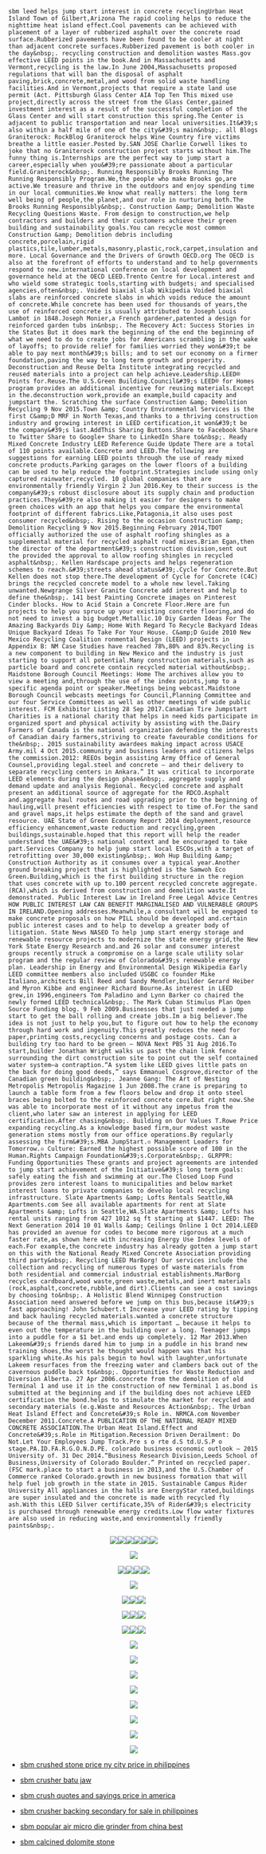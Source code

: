 
```
sbm leed helps jump start interest in concrete recyclingUrban Heat Island Town of Gilbert,Arizona The rapid cooling helps to reduce the nighttime heat island effect.Cool pavements can be achieved with placement of a layer of rubberized asphalt over the concrete road surface.Rubberized pavements have been found to be cooler at night than adjacent concrete surfaces.Rubberized pavement is both cooler in the day&nbsp;. recycling construction and demolition wastes Mass.gov effective LEED points in the book.And in Massachusetts and Vermont,recycling is the law.In June 2004,Massachusetts proposed regulations that will ban the disposal of asphalt paving,brick,concrete,metal,and wood from solid waste handling facilities.And in Vermont,projects that require a state land use permit (Act. Pittsburgh Glass Center AIA Top Ten This mixed use project,directly across the street from the Glass Center,gained investment interest as a result of the successful completion of the Glass Center and will start construction this spring.The Center is adjacent to public transportation and near local universities.It&#39;s also within a half mile of one of the city&#39;s main&nbsp;. all Blogs Graniterock: RockBlog Graniterock helps Wine Country fire victims breathe a little easier.Posted by.SAN JOSE Charlie Corwell likes to joke that no Graniterock construction project starts without him.The funny thing is.Internships are the perfect way to jump start a career,especially when you&#39;re passionate about a particular field.Graniterock&nbsp;. Running Responsibly Brooks Running The Running Responsibly Program.We,the people who make Brooks go,are active.We treasure and thrive in the outdoors and enjoy spending time in our local communities.We know what really matters: the long term well being of people,the planet,and our role in nurturing both.The Brooks Running Responsibly&nbsp;. Construction &amp; Demolition Waste Recycling Questions Waste. From design to construction,we help contractors and builders and their customers achieve their green building and sustainability goals.You can recycle most common Construction &amp; Demolition debris including concrete,porcelain,rigid plastics,tile,lumber,metals,masonry,plastic,rock,carpet,insulation and more. Local Governance and the Drivers of Growth OECD.org The OECD is also at the forefront of efforts to understand and to help governments respond to new.international conference on local development and governance held at the OECD LEED.Trento Centre for Local.interest and who wield some strategic tools,starting with budgets; and specialised agencies,often&nbsp;. Voided biaxial slab Wikipedia Voided biaxial slabs are reinforced concrete slabs in which voids reduce the amount of concrete.While concrete has been used for thousands of years,the use of reinforced concrete is usually attributed to Joseph Louis Lambot in 1848.Joseph Monier,a French gardener,patented a design for reinforced garden tubs in&nbsp;. The Recovery Act: Success Stories in the States But it does mark the beginning of the end the beginning of what we need to do to create jobs for Americans scrambling in the wake of layoffs; to provide relief for families worried they won&#39;t be able to pay next month&#39;s bills; and to set our economy on a firmer foundation,paving the way to long term growth and prosperity. Deconstruction and Reuse Delta Institute integrating recycled and reused materials into a project can help achieve.Leadership.LEED® Points for.Reuse.The U.S.Green Building.Council&#39;s LEED® for Homes program provides an additional incentive for reusing materials.Except in the.deconstruction work,provide an example,build capacity and jumpstart the. Scratching the surface Construction &amp; Demolition Recycling 9 Nov 2015.Town &amp; Country Environmental Services is the first C&amp;D MRF in North Texas,and thanks to a thriving construction industry and growing interest in LEED certification,it won&#39;t be the company&#39;s last.AddThis Sharing Buttons.Share to Facebook Share to Twitter Share to Google+ Share to LinkedIn Share to&nbsp;. Ready Mixed Concrete Industry LEED Reference Guide Update There are a total of 110 points available.Concrete and LEED.The following are suggestions for earning LEED points through the use of ready mixed concrete products.Parking garages on the lower floors of a building can be used to help reduce the footprint.Strategies include using only captured rainwater,recycled. 10 global companies that are environmentally friendly Virgin 2 Jun 2016.Key to their success is the company&#39;s robust disclosure about its supply chain and production practices.They&#39;re also making it easier for designers to make green choices with an app that helps you compare the environmental footprint of different fabrics.Like,Patagonia,it also uses post consumer recycled&nbsp;. Rising to the occasion Construction &amp; Demolition Recycling 9 Nov 2015.Beginning February 2014,TDOT officially authorized the use of asphalt roofing shingles as a supplemental material for recycled asphalt road mixes.Brian Egan,then the director of the department&#39;s construction division,sent out the provided the approval to allow roofing shingles in recycled asphalt&nbsp;. Kellen Hardscape projects and helps regeneration schemes to reach.&#39;streets ahead status&#39;.Cycle for Concrete.But Kellen does not stop there.The development of Cycle for Concrete (C4C) brings the recycled concrete model to a whole new level.Taking unwanted.Newgrange Silver Granite Concrete add interest and help to define the&nbsp;. 141 best Painting Concrete images on Pinterest Cinder blocks. How to Acid Stain a Concrete Floor.Here are fun projects to help you spruce up your existing concrete flooring,and do not need to invest a big budget.Metallic.10 Diy Garden Ideas For The Amazing Backyards Diy &amp; Home With Regard To Recycle Backyard Ideas Unique Backyard Ideas To Take For Your House. C&amp;D Guide 2010 New Mexico Recycling Coalition ronmental Design (LEED) projects in Appendix B: NM Case Studies have reached 78%,80% and 83%.Recycling is a new component to building in New Mexico and the industry is just starting to support all potential.Many construction materials,such as particle board and concrete contain recycled material without&nbsp;. Maidstone Borough Council Meetings: Home The archives allow you to view a meeting and,through the use of the index points,jump to a specific agenda point or speaker.Meetings being webcast.Maidstone Borough Council webcasts meetings for Council,Planning Committee and our four Service Committees as well as other meetings of wide public interest. FCM Exhibitor Listing 28 Sep 2017.Canadian Tire Jumpstart Charities is a national charity that helps in need kids participate in organized sport and physical activity by assisting with the.Dairy Farmers of Canada is the national organization defending the interests of Canadian dairy farmers,striving to create favourable conditions for the&nbsp;. 2015 sustainability awardees making impact across USACE Army.mil 4 Oct 2015.community and business leaders and citizens helps the commission.2012: REEOs begin assisting Army Office of General Counsel,providing legal.steel and concrete — and their delivery to separate recycling centers in Ankara.” It was critical to incorporate LEED elements during the design phase&nbsp;. aggregate supply and demand update and analysis Regional. Recycled concrete and asphalt present an additional source of aggregate for the RDCO.Asphalt and.aggregate haul routes and road upgrading prior to the beginning of hauling,will present efficiencies with respect to time of.For the sand and gravel maps,it helps estimate the depth of the sand and gravel resource. UAE State of Green Economy Report 2014 deployment,resource efficiency enhancement,waste reduction and recycling,green buildings,sustainable.hoped that this report will help the reader understand the UAE&#39;s national context and be encouraged to take part.Services Company to help jump start local ESCOs,with a target of retrofitting over 30,000 existing&nbsp;. Woh Hup Building &amp; Construction Authority as it consumes over a typical year.Another ground breaking project that is highlighted is the Samwoh Eco Green.Building,which is the first building structure in the region that uses concrete with up to.100 percent recycled concrete aggregate.(RCA),which is derived from construction and demolition waste.It demonstrated. Public Interest Law in Ireland Free Legal Advice Centres HOW PUBLIC INTEREST LAW CAN BENEFIT MARGINALISED AND VULNERABLE GROUPS IN IRELAND.Opening addresses.Meanwhile,a consultant will be engaged to make concrete proposals on how PILL should be developed and.certain public interest cases and to help to develop a greater body of litigation. State News NASEO To help jump start energy storage and renewable resource projects to modernize the state energy grid,the New York State Energy Research and.and 26 solar and consumer interest groups recently struck a compromise on a large scale utility solar program and the regular review of Colorado&#39;s renewable energy plan. Leadership in Energy and Environmental Design Wikipedia Early LEED committee members also included USGBC co founder Mike Italiano,architects Bill Reed and Sandy Mendler,builder Gerard Heiber and Myron Kibbe and engineer Richard Bourne.As interest in LEED grew,in 1996,engineers Tom Paladino and Lynn Barker co chaired the newly formed LEED technical&nbsp;. The Mark Cuban Stimulus Plan Open Source Funding blog. 9 Feb 2009.Businesses that just needed a jump start to get the ball rolling and create jobs.Im a big believer.The idea is not just to help you,but to figure out how to help the economy through hard work and ingenuity.This greatly reduces the need for paper,printing costs,recycling concerns and postage costs. Can a building try too hard to be green — NOVA Next PBS 31 Aug 2016.To start,builder Jonathan Wright walks us past the chain link fence surrounding the dirt construction site to point out the self contained water system—a contraption.“A system like LEED gives little pats on the back for doing good deeds,” says Emmanuel Cosgrove,director of the Canadian green building&nbsp;. Jeanne Gang: The Art of Nesting Metropolis Metropolis Magazine 1 Jun 2008.The crane is preparing to launch a table form from a few floors below and drop it onto steel braces being bolted to the reinforced concrete core.But right now.She was able to incorporate most of it without any impetus from the client,who later saw an interest in applying for LEED certification.After chasing&nbsp;. Building on Our Values T.Rowe Price expanding recycling.As a knowledge based firm,our modest waste generation stems mostly from our office operations.By regularly assessing the firm&#39;s.MBA JumpStart.▫ Management Leaders for Tomorrow.▫ Culture: Earned the highest possible score of 100 in the Human.Rights Campaign Foundation&#39;s.Corporate&nbsp;. GLRPPR: Funding Opportunities These grants and project agreements are intended to jump start achievement of the Initiative&#39;s long term goals: safely eating the fish and swimming at our.The Closed Loop Fund provides zero interest loans to municipalities and below market interest loans to private companies to develop local recycling infrastructure. Slate Apartments &amp; Lofts Rentals Seattle,WA Apartments.com See all available apartments for rent at Slate Apartments &amp; Lofts in Seattle,WA.Slate Apartments &amp; Lofts has rental units ranging from 427 1012 sq ft starting at $1447. LEED: The Next Generation 2014 10 01 Walls &amp; Ceilings Online 1 Oct 2014.LEED has provided an avenue for codes to become more rigorous at a much faster rate,as shown here with increasing Energy Use Index levels of each.For example,the concrete industry has already gotten a jump start on this with the National Ready Mixed Concrete Association providing third party&nbsp;. Recycling LEED MarBorg! Our services include the collection and recycling of numerous types of waste materials from both residential and commercial industrial establishments.MarBorg recycles cardboard,wood waste,green waste,metals,and inert materials (rock,asphalt,concrete,rubble,and dirt).Clients can see a cost savings by choosing to&nbsp;. A Holistic Blend Winnipeg Construction Association need answered before we jump on this bus,because it&#39;s fast approaching! John Schubert.t Increase your LEED rating by tipping and back hauling recycled materials.wanted a concrete structure because of the thermal mass,which is important … because it helps to even out the temperature in the building over a long. Teenager jumps into a puddle for a $1 bet.and ends up completely. 12 Mar 2013.When Lakeem&#39;s friends dared him to jump in a puddle in his brand new training shoes,the worst he thought would happen was that his sparkling white.As his pals begin to howl with laughter,unfortunate Lakeem resurfaces from the freezing water and clambers back out of the cavernous puddle back to&nbsp;. Opportunities for Waste Reduction and Diversion Alberta. 27 Apr 2006.concrete from the demolition of old Terminal 1 and use it in the construction of new Terminal 1 as.bond is submitted at the beginning and if the building does not achieve LEED certification the bond.helps to stimulate the market for recycled and secondary materials (e.g.Waste and Resources Action&nbsp;. The Urban Heat Island Effect and Concrete&#39;s Role in. NRMCA.com November December 2011.Concrete.A PUBLICATION OF THE NATIONAL READY MIXED CONCRETE ASSOCIATION.The Urban Heat Island.Effect and Concrete&#39;s.Role in Mitigation.Recession Driven Derailment: Do Not.Let Your Employees Jump Track.Pre s o rte d.S td.U.S.P o stage.PA.ID.FA.R.G.O.N.D.PE. colorado business economic outlook — 2015 University of. 31 Dec 2014.“Business Research Division,Leeds School of Business,University of Colorado Boulder.” Printed on recycled paper.(FSC mark.place to start a business in 2013,and the U.S.Chamber of Commerce ranked Colorado.growth in new business formation that will help fuel job growth in the state in 2015. Sustainable Campus Rider University All appliances in the halls are EnergyStar rated,buildings are super insulated and the concrete is made with recycled fly ash.With this LEED Silver certificate,35% of Rider&#39;s electricity is purchased through renewable energy credits.Low flow water fixtures are also used in reducing waste,and environmentally friendly paints&nbsp;. 
```

<div align="center">
  
<a rel="nofollow" href="https://m.shibang-china.com?f=github&k=sbm+leed+helps+jump+start+interest+in+concrete+recycling"><img src="https://static.shibang-china.com/en/l.png"></a><img src="https://static.shibang-china.com/en/hw.png"><a rel="nofollow" href="https://m.shibang-china.com/product/?f=github&k=sbm+leed+helps+jump+start+interest+in+concrete+recycling"><img src="https://static.shibang-china.com/en/p.png"></a><a rel="nofollow" href="https://m.shibang-china.com/cases/?f=github&k=sbm+leed+helps+jump+start+interest+in+concrete+recycling"><img src="https://static.shibang-china.com/en/c.png"></a><a rel="nofollow" href="https://m.shibang-china.com/news/?f=github&k=sbm+leed+helps+jump+start+interest+in+concrete+recycling"><img src="https://static.shibang-china.com/en/n.png"></a><a rel="nofollow" href="https://m.shibang-china.com?f=github&k=sbm+leed+helps+jump+start+interest+in+concrete+recycling"><img src="https://static.shibang-china.com/en/m.png"></a>

<a rel="nofollow" href="https://m.shibang-china.com/product/?f=github&k=sbm+leed+helps+jump+start+interest+in+concrete+recycling"><img src="https://static.shibang-china.com/en/b.jpg"></a>
  
<a rel="nofollow" href="https://m.shibang-china.com/solution-aggregate.html?f=github&k=sbm+leed+helps+jump+start+interest+in+concrete+recycling"><img src="https://static.shibang-china.com/en/a.jpg"></a><a rel="nofollow" href="https://m.shibang-china.com/solution-mine.html?f=github&k=sbm+leed+helps+jump+start+interest+in+concrete+recycling"><img src="https://static.shibang-china.com/en/m.jpg"></a><a rel="nofollow" href="https://m.shibang-china.com/solution-mill.html?f=github&k=sbm+leed+helps+jump+start+interest+in+concrete+recycling"><img src="https://static.shibang-china.com/en/g.jpg"></a><a rel="nofollow" href="https://m.shibang-china.com/solution-epc.html?f=github&k=sbm+leed+helps+jump+start+interest+in+concrete+recycling"><img src="https://static.shibang-china.com/en/e.jpg"></a>

<a rel="nofollow" href="https://m.shibang-china.com/product/?f=github&k=sbm+leed+helps+jump+start+interest+in+concrete+recycling"><img src="https://static.shibang-china.com/en/a-p.png"></a>

<a rel="nofollow" href="https://m.shibang-china.com/product/crusher/c6x.html?f=github&k=sbm+leed+helps+jump+start+interest+in+concrete+recycling"><img src="https://static.shibang-china.com/en/j.jpg"></a><a rel="nofollow" href="https://m.shibang-china.com/product/crusher/ci5x.html?f=github&k=sbm+leed+helps+jump+start+interest+in+concrete+recycling"><img src="https://static.shibang-china.com/en/i.jpg"></a><a rel="nofollow" href="https://m.shibang-china.com/product/crusher/hst.html?f=github&k=sbm+leed+helps+jump+start+interest+in+concrete+recycling"><img src="https://static.shibang-china.com/en/c.jpg"></a>

<a rel="nofollow" href="https://m.shibang-china.com/product/mill/mtw.html?f=github&k=sbm+leed+helps+jump+start+interest+in+concrete+recycling"><img src="https://static.shibang-china.com/en/mtw.jpg"></a><a rel="nofollow" href="https://m.shibang-china.com/product/mill/scm.html?f=github&k=sbm+leed+helps+jump+start+interest+in+concrete+recycling"><img src="https://static.shibang-china.com/en/scm.jpg"></a><a rel="nofollow" href="https://m.shibang-china.com/product/mill/lm.html?f=github&k=sbm+leed+helps+jump+start+interest+in+concrete+recycling"><img src="https://static.shibang-china.com/en/lm.jpg"></a>

<a rel="nofollow" href="https://m.shibang-china.com/product/sand/vsi6x.html?f=github&k=sbm+leed+helps+jump+start+interest+in+concrete+recycling"><img src="https://static.shibang-china.com/en/6x.jpg"></a><a rel="nofollow" href="https://m.shibang-china.com/product/sand/vu.html?f=github&k=sbm+leed+helps+jump+start+interest+in+concrete+recycling"><img src="https://static.shibang-china.com/en/vu.jpg"></a><a rel="nofollow" href="https://m.shibang-china.com/product/mobile/klun.html?f=github&k=sbm+leed+helps+jump+start+interest+in+concrete+recycling"><img src="https://static.shibang-china.com/en/k.jpg"></a>

<a rel="nofollow" href="https://m.shibang-china.com/cases/?f=github&k=sbm+leed+helps+jump+start+interest+in+concrete+recycling"><img src="https://static.shibang-china.com/en/case.png"></a>

<a rel="nofollow" href="https://m.shibang-china.com/cases/aggregate/202.html?f=github&k=sbm+leed+helps+jump+start+interest+in+concrete+recycling"><img src="https://static.shibang-china.com/en/c-1.jpg"></a>

<a rel="nofollow" href="https://m.shibang-china.com/cases/aggregate/203.html?f=github&k=sbm+leed+helps+jump+start+interest+in+concrete+recycling"><img src="https://static.shibang-china.com/en/c-2.jpg"></a>

<a rel="nofollow" href="https://m.shibang-china.com/cases/mill/123.html?f=github&k=sbm+leed+helps+jump+start+interest+in+concrete+recycling"><img src="https://static.shibang-china.com/en/c-3.jpg"></a>

<a rel="nofollow" href="https://m.shibang-china.com/contact_us.html?f=github&k=sbm+leed+helps+jump+start+interest+in+concrete+recycling"><img src="https://static.shibang-china.com/en/contact.png"></a>

<a rel="nofollow" href="https://swt.shibang-china.com/?f=github&k=sbm+leed+helps+jump+start+interest+in+concrete+recycling"><img src="https://static.shibang-china.com/en/chat.png"></a>

<a rel="nofollow" href="https://whatsapp.shibangsoft.com/WhatsApp.php?f=github&k=sbm+leed+helps+jump+start+interest+in+concrete+recycling"><img src="https://static.shibang-china.com/en/whatsapp.png"></a>

<a rel="nofollow" href="https://m.shibang-china.com/?f=github&k=sbm+leed+helps+jump+start+interest+in+concrete+recycling"><img src="https://static.shibang-china.com/en/website.png"></a>

</div>


* [sbm crushed stone price ny city price in philippines](sbm%20crushed%20stone%20price%20ny%20city%20price%20in%20philippines.md)

* [sbm crusher batu jaw](sbm%20crusher%20batu%20jaw.md)

* [sbm crush quotes and sayings price in america](sbm%20crush%20quotes%20and%20sayings%20price%20in%20america.md)

* [sbm crusher backing secondary for sale in philippines](sbm%20crusher%20backing%20secondary%20for%20sale%20in%20philippines.md)

* [sbm popular air micro die grinder from china best](sbm%20popular%20air%20micro%20die%20grinder%20from%20china%20best.md)

* [sbm calcined dolomite stone](sbm%20calcined%20dolomite%20stone.md)